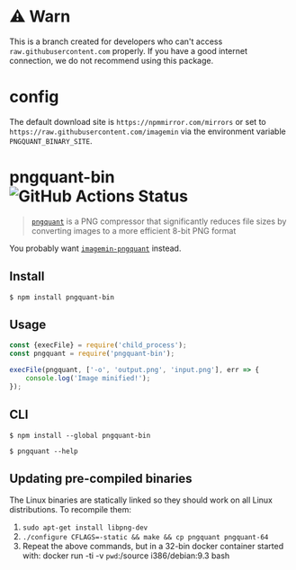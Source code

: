 # ⚠️ Warn

This is a branch created for developers who can't access `raw.githubusercontent.com` properly. If you have a good internet connection, we do not recommend using this package.

# config

The default download site is `https://npmmirror.com/mirrors` or set to `https://raw.githubusercontent.com/imagemin` via the environment variable `PNGQUANT_BINARY_SITE`.

# pngquant-bin ![GitHub Actions Status](https://github.com/imagemin/pngquant-bin/workflows/test/badge.svg?branch=master)

> [`pngquant`](https://github.com/kornelski/pngquant) is a PNG compressor that significantly reduces file sizes by converting images to a more efficient 8-bit PNG format

You probably want [`imagemin-pngquant`](https://github.com/imagemin/imagemin-pngquant) instead.


## Install

```
$ npm install pngquant-bin
```


## Usage

```js
const {execFile} = require('child_process');
const pngquant = require('pngquant-bin');

execFile(pngquant, ['-o', 'output.png', 'input.png'], err => {
	console.log('Image minified!');
});
```


## CLI

```
$ npm install --global pngquant-bin
```

```
$ pngquant --help
```


## Updating pre-compiled binaries

The Linux binaries are statically linked so they should work on all Linux distributions. To recompile them:

1. `sudo apt-get install libpng-dev`
2. `./configure CFLAGS=-static && make && cp pngquant pngquant-64`
3. Repeat the above commands, but in a 32-bin docker container started with: docker run -ti -v `pwd`:/source i386/debian:9.3 bash
